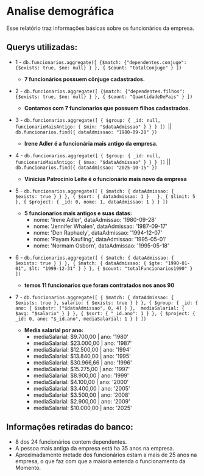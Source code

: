 # Analise demográfica

Esse relatório traz informações básicas sobre os funcionários da empresa.

## Querys utilizadas:

- 1 - ``db.funcionarios.aggregate([
  {$match: {"dependentes.conjuge": {$exists: true, $ne: null}
  }
  },
  {
  $count: "totalConjuge"
  }
  ])``
  - **7 funcionários possuem cônjuge cadastrados.**
  

- 2 - `db.funcionarios.aggregate([
  {$match: {"dependentes.filhos": {$exists: true, $ne: null}
  }
  },
  {
  $count: "QuantidadeDePais"
  }
  ])`
  - **Contamos com 7 funcionarios que possuem filhos cadastrados.**


- 3 - `db.funcionarios.aggregate([
  {
  $group: {
  _id: null,
  funcionarioMaisAntigo: { $min: "$dataAdmissao" }
  }
  }
  ]) `|| `db.funcionarios.find({
  dataAdmissao: "1980-09-28"
  })
`
  - **Irene Adler é a funcionária mais antigo da empresa.**


- 4 - `db.funcionarios.aggregate([
  {
  $group: {
  _id: null,
  funcionarioMaisAntigo: { $max: "$dataAdmissao" }
  }
  }
  ])` || `db.funcionarios.find({
  dataAdmissao: "2025-10-15"
  })`
  - **Vinicius Patrocinio Leite é o funcionário mais novo da empresa**


- 5 - `db.funcionarios.aggregate([
  {
  $match: { dataAdmissao: { $exists: true } }
  },
  {
  $sort: { dataAdmissao: 1 }  
  },
  {
  $limit: 5
  },
  {
  $project: {
  _id: 0,
  nome: 1,
  dataAdmissao: 1
  }
  }
  ])`
  - **5 funcionarios mais antigos e suas datas:**
    -   nome: 'Irene Adler',
        dataAdmissao: '1980-09-28'
    -   nome: 'Jennifer Whalen',
        dataAdmissao: '1987-09-17'
    -   nome: 'Den Raphaely',
        dataAdmissao: '1994-12-07'
    -   nome: 'Payam Kaufling',
        dataAdmissao: '1995-05-01'
    -  nome: 'Normam Osborn',
       dataAdmissao: '1995-05-18'


- 6 - `db.funcionarios.aggregate([
  {
  $match: {
  dataAdmissao: { $exists: true }
  }
  },
  {
  $match: {
  dataAdmissao: { $gte: "1990-01-01", $lt: "1999-12-31" }
  }
  },
  {
  $count: "totalFuncionarios1990"
  }
  ])`
  - **temos 11 funcionarios que foram contratados nos anos 90**


- 7 - `db.funcionarios.aggregate([
  {
  $match: {
  dataAdmissao: { $exists: true },
  salario: { $exists: true }
  }
  },
  {
  $group: {
  _id: { ano: { $substr: ["$dataAdmissao", 0, 4] } }, 
  mediaSalarial: { $avg: "$salario" }
  }
  },
  {
  $sort: { "_id.ano": 1 }
  },
  {
  $project: {
  _id: 0,
  ano: "$_id.ano",
  mediaSalarial: 1
  }
  }
  ])
`

  - **Media salarial por ano:**
    -  mediaSalarial: $9.700,00 |
       ano: '1980'
    -   mediaSalarial: $23.000,00 |
        ano: '1987'
    -  mediaSalarial: $12.500,00 |
       ano: '1994'
    -   mediaSalarial: $13.840,00 |
        ano: '1995'
    -   mediaSalarial: $30.966,66 |
        ano: '1996'
    -   mediaSalarial: $15.275,00 |
        ano: '1997'
    -   mediaSalarial: $8.900,00 |
        ano: '1999'
    -   mediaSalarial: $4.100,00 |
        ano: '2000'
    -   mediaSalarial: $3.400,00 |
        ano: '2005'
    -   mediaSalarial: $3.500,00 |
        ano: '2008'
    -   mediaSalarial: $2.900,00 |
        ano: '2009'
    -   mediaSalarial: $10.000,00 |
        ano: '2025'





## Informações retiradas do banco:
- 8 dos 24 funcionários contem dependentes.
- A pessoa mais antiga da empresa está ha 35 anos na empresa.
- Aproximadamente metade dos funcionários estam a mais de 25 anos na empresa, o que faz com que a maioria entenda o funcionamento da Momento.
